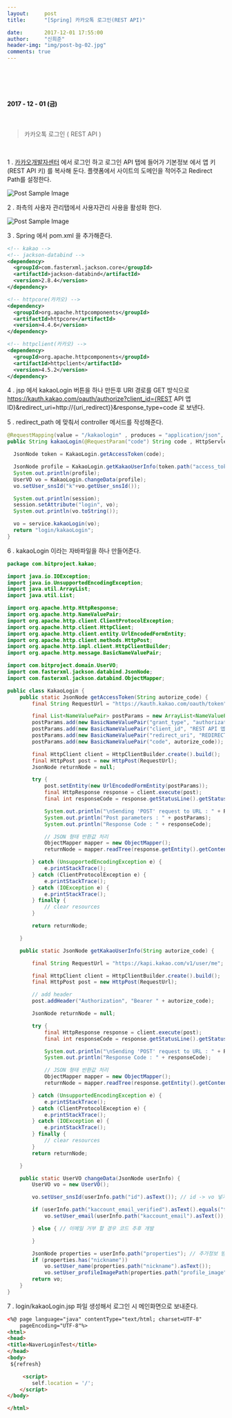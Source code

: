 ```yaml
---
layout:     post
title:      "[Spring] 카카오톡 로그인(REST API)"

date:       2017-12-01 17:55:00
author:     "신희준"
header-img: "img/post-bg-02.jpg"
comments: true
---
```


<meta name="description" content="Spring스프링 애너테이션 Annotation정리 @Autowired,@Qualifier,@Resource,@Component,@PostConstruct,@Aspect
,@AOP,@POINTCUT,@AROUND,@ADVICE,@RequestMapping,@REPOSITORY,@SERVICE,@COMPONENT
">
<br>
<H4 style ="font-weight:bold; color:black;"> </H4>
<br>
<H4 style ="font-weight:bold; color : black">2017 - 12 - 01 (금)</H4>

<br>

> 카카오톡 로그인 ( REST API )

<br>

1 . <a href = "https://developers.kakao.com/apps/165437/settings/user">카카오개발자센터</a> 에서 로그인 하고 로그인 API 탭에 들어가 기본정보 에서
앱 키 (REST API 키) 를 복사해 둔다. 플랫폼에서 사이트의 도메인을 적어주고 Redirect Path를 설정한다.

<img src="{{ site.baseurl }}/img/kakaorest.jpg" alt="Post Sample Image">

2 . 좌측의 사용자 관리탭에서 사용자관리 사용을 활성화 한다.

<img src="{{ site.baseurl }}/img/kakao2.jpg" alt="Post Sample Image">

3 . Spring 에서 pom.xml 을 추가해준다.

~~~xml
<!-- kakao -->
<!-- jackson-databind -->
<dependency>
  <groupId>com.fasterxml.jackson.core</groupId>
  <artifactId>jackson-databind</artifactId>
  <version>2.8.4</version>
</dependency>

<!-- httpcore(카카오) -->
<dependency>
  <groupId>org.apache.httpcomponents</groupId>
  <artifactId>httpcore</artifactId>
  <version>4.4.6</version>
</dependency>

<!-- httpclient(카카오) -->
<dependency>
  <groupId>org.apache.httpcomponents</groupId>
  <artifactId>httpclient</artifactId>
  <version>4.5.2</version>
</dependency>
~~~

4 . jsp 에서 kakaoLogin 버튼을 하나 만든후 URI 경로를 GET 방식으로 https://kauth.kakao.com/oauth/authorize?client_id={REST API 앱ID}&redirect_uri=http://{uri_redirect}}&response_type=code 로 보낸다.


5 . redirect_path 에 맞춰서 controller 메서드를 작성해준다.

~~~java
@RequestMapping(value = "/kakaologin" , produces = "application/json", method = {RequestMethod.GET, RequestMethod.POST})
public String kakaoLogin(@RequestParam("code") String code , HttpServletRequest request, HttpServletResponse response, HttpSession session) throws Exception{

  JsonNode token = KakaoLogin.getAccessToken(code);

  JsonNode profile = KakaoLogin.getKakaoUserInfo(token.path("access_token").toString());
  System.out.println(profile);
  UserVO vo = KakaoLogin.changeData(profile);
  vo.setUser_snsId("k"+vo.getUser_snsId());

  System.out.println(session);
  session.setAttribute("login", vo);
  System.out.println(vo.toString());

  vo = service.kakaoLogin(vo);  
  return "login/kakaoLogin";
}
~~~

6 . kakaoLogin 이라는 자바파일을 하나 만들어준다.

~~~java
package com.bitproject.kakao;

import java.io.IOException;
import java.io.UnsupportedEncodingException;
import java.util.ArrayList;
import java.util.List;

import org.apache.http.HttpResponse;
import org.apache.http.NameValuePair;
import org.apache.http.client.ClientProtocolException;
import org.apache.http.client.HttpClient;
import org.apache.http.client.entity.UrlEncodedFormEntity;
import org.apache.http.client.methods.HttpPost;
import org.apache.http.impl.client.HttpClientBuilder;
import org.apache.http.message.BasicNameValuePair;

import com.bitproject.domain.UserVO;
import com.fasterxml.jackson.databind.JsonNode;
import com.fasterxml.jackson.databind.ObjectMapper;

public class KakaoLogin {
	public static JsonNode getAccessToken(String autorize_code) {
		final String RequestUrl = "https://kauth.kakao.com/oauth/token";

		final List<NameValuePair> postParams = new ArrayList<NameValuePair>();
		postParams.add(new BasicNameValuePair("grant_type", "authorization_code"));
		postParams.add(new BasicNameValuePair("client_id", "REST API 앱키")); // REST API KEY
		postParams.add(new BasicNameValuePair("redirect_uri", "REDIRECT_PATH")); // 리다이렉트 URI
		postParams.add(new BasicNameValuePair("code", autorize_code)); // 로그인 과정중 얻은 code 값

		final HttpClient client = HttpClientBuilder.create().build();
		final HttpPost post = new HttpPost(RequestUrl);
		JsonNode returnNode = null;

		try {
			post.setEntity(new UrlEncodedFormEntity(postParams));
			final HttpResponse response = client.execute(post);
			final int responseCode = response.getStatusLine().getStatusCode();

			System.out.println("\nSending 'POST' request to URL : " + RequestUrl);
			System.out.println("Post parameters : " + postParams);
			System.out.println("Response Code : " + responseCode);

			// JSON 형태 반환값 처리
			ObjectMapper mapper = new ObjectMapper();
			returnNode = mapper.readTree(response.getEntity().getContent());

		} catch (UnsupportedEncodingException e) {
			e.printStackTrace();
		} catch (ClientProtocolException e) {
			e.printStackTrace();
		} catch (IOException e) {
			e.printStackTrace();
		} finally {
			// clear resources
		}

		return returnNode;

	}

	public static JsonNode getKakaoUserInfo(String autorize_code) {

		final String RequestUrl = "https://kapi.kakao.com/v1/user/me";

		final HttpClient client = HttpClientBuilder.create().build();
		final HttpPost post = new HttpPost(RequestUrl);

		// add header
		post.addHeader("Authorization", "Bearer " + autorize_code);

		JsonNode returnNode = null;

		try {
			final HttpResponse response = client.execute(post);
			final int responseCode = response.getStatusLine().getStatusCode();

			System.out.println("\nSending 'POST' request to URL : " + RequestUrl);
			System.out.println("Response Code : " + responseCode);

			// JSON 형태 반환값 처리
			ObjectMapper mapper = new ObjectMapper();
			returnNode = mapper.readTree(response.getEntity().getContent());

		} catch (UnsupportedEncodingException e) {
			e.printStackTrace();
		} catch (ClientProtocolException e) {
			e.printStackTrace();
		} catch (IOException e) {
			e.printStackTrace();
		} finally {
			// clear resources
		}
		return returnNode;

	}

	public static UserVO changeData(JsonNode userInfo) {
		UserVO vo = new UserVO();

		vo.setUser_snsId(userInfo.path("id").asText()); // id -> vo 넣기

		if (userInfo.path("kaccount_email_verified").asText().equals("true")) { // 이메일 받기 허용 한 경우
			vo.setUser_email(userInfo.path("kaccount_email").asText()); // email -> vo 넣기

		} else { // 이메일 거부 할 경우 코드 추후 개발

		}

		JsonNode properties = userInfo.path("properties"); // 추가정보 받아오기
		if (properties.has("nickname"))
			vo.setUser_name(properties.path("nickname").asText());
			vo.setUser_profileImagePath(properties.path("profile_image").asText());
		return vo;
	}
}
~~~

7 . login/kakaoLogin.jsp 파일 생성해서 로그인 시 메인화면으로 보내준다.

~~~html
<%@ page language="java" contentType="text/html; charset=UTF-8"
	pageEncoding="UTF-8"%>
<html>
<head>
<title>NaverLoginTest</title>
</head>
<body>
 ${refresh}

	 <script>
		self.location = '/';
	</script>
</body>

</html>
~~~
